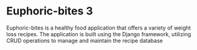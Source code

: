 # Euphoric-bites 3
Euphoric-bites is a healthy food application that offers a variety of weight loss recipes. The application is built using the Django framework, utilizing CRUD operations to manage and maintain the recipe database

